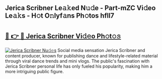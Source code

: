 ## Jerica Scribner Le𝚊𝚔ed N𝚞𝚍e - Part-mZC Vi𝚍eo Le𝚊𝚔s - H𝚘t O𝚗lyf𝚊ns Ph𝚘tos hflI7

# <h2><a href="http://hf36wq.feru.top/?c=Jerica+Scribner">🔗 👉 🔴 Jerica Scribner Vi𝚍𝚎o Ph𝚘t𝚘𝚜</a></h2>

[![Jerica Scribner Nu𝚍𝚎s](https://i.imgur.com/0TWrTi3.gif)](http://hf36wq.feru.top/?c=Jerica+Scribner)
Social media sensation Jerica Scribner and content producer, known for publishing dance and lifestyle-related material through viral dance trends and mini vlogs. The public's fascination with Jerica Scribner personal life has only fueled his popularity, making him a more intriguing public figure. 
